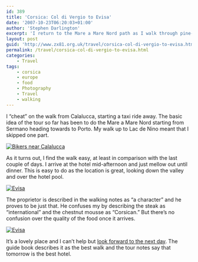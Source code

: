 ```yaml
---
id: 389
title: 'Corsica: Col di Vergio to Evisa'
date: '2007-10-23T06:20:03+01:00'
author: 'Stephen Darlington'
excerpt: 'I return to the Mare a Mare Nord path as I walk through pine-forest and over streams towards the coast.'
layout: post
guid: 'http://www.zx81.org.uk/travel/corsica-col-di-vergio-to-evisa.html'
permalink: /travel/corsica-col-di-vergio-to-evisa.html
categories:
    - Travel
tags:
    - corsica
    - europe
    - food
    - Photography
    - Travel
    - walking
---
```


I “cheat” on the walk from Calalucca, starting a taxi ride away. The basic idea of the tour so far has been to do the Mare a Mare Nord starting from Sermano heading towards to Porto. My walk up to Lac de Nino meant that I skipped one part.

[![Bikers near Calalucca](https://i0.wp.com/farm3.staticflickr.com/2888/11994616455_af7ce588de.jpg?resize=500%2C333)](http://www.flickr.com/photos/stephendarlington/11994616455/ "Bikers near Calalucca by stephendarlington, on Flickr")

As it turns out, I find the walk easy, at least in comparison with the last couple of days. I arrive at the hotel mid-afternoon and just mellow out until dinner. This is easy to do as the location is great, looking down the valley and over the hotel pool.

[![Evisa](https://i0.wp.com/farm3.staticflickr.com/2852/11994907363_67558eb36f.jpg?resize=500%2C333)](http://www.flickr.com/photos/stephendarlington/11994907363/ "Evisa by stephendarlington, on Flickr")

The proprietor is described in the walking notes as “a character” and he proves to be just that. He confuses my by describing the steak as “international” and the chestnut mousse as “Corsican.” But there’s no confusion over the quality of the food once it arrives.

[![Evisa](https://i0.wp.com/farm3.staticflickr.com/2866/11995423226_697b494920.jpg?resize=500%2C333)](http://www.flickr.com/photos/stephendarlington/11995423226/ "Evisa by stephendarlington, on Flickr")

It’s a lovely place and I can’t help but [look forward to the next day](/travel/corsica-evisa-to-porto.html). The guide book describes it as the best walk and the tour notes say that tomorrow is the best hotel.